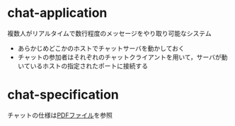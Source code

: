 # chat-application
複数人がリアルタイムで数行程度のメッセージをやり取り可能なシステム
- あらかじめどこかのホストでチャットサーバを動かしておく
- チャットの参加者はそれぞれのチャットクライアントを用いて，サーバが動いているホストの指定されたポートに接続する

# chat-specification
チャットの仕様は[PDFファイル](https://github.com/oni-97/chat-application/blob/master/chat-specification.pdf)を参照
